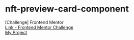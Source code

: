 # nft-preview-card-component
 [Challenge] Frontend Mentor 
<br>
[Link - Frontend Mentor Challenge](https://www.frontendmentor.io/challenges/nft-preview-card-component-SbdUL_w0U)
<br>
[My Project](https://mkdir-nicolas.github.io/nft-preview-card-component/)
